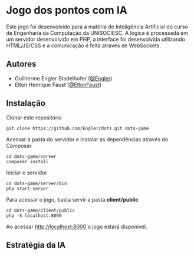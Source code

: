 # Jogo dos pontos com IA
Este jogo foi desenvolvido para a matéria de Inteligência Artificial do curso de Engenharia da Computação da UNISOCIESC.
A lógica é processada em um servidor desenvolvido em PHP, a interface foi desenvolvida utilizando HTML/JS/CSS e a comunicação é feita através de WebSockets.

## Autores
* Guilherme Engler Stadelhofer ([@Engler](http://github.com/Engler))
* Elton Henrique Faust ([@EltonFaust](http://github.com/EltonFaust))

## Instalação

Clonar este repositório
```
git clone https://github.com/Engler/dots.git dots-game
```

Acessar a pasta do servidor e instalar as dependências através do Composer
```
cd dots-game/server
composer install
```

Iniciar o servidor
```
cd dots-game/server/bin
php start-server
```

Para acessar o jogo, basta servir a pasta **client/public**
```
cd dots-game/client/public
php -S localhost:8000
```

Ao acessar [http://localhost:8000](http://localhost:8000) o jogo estará disponível.

## Estratégia da IA
